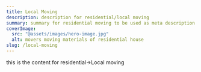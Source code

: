 ```yaml
---
title: Local Moving
description: description for residential/local moving
summary: summary for residential moving to be used as meta description
coverImage:
  src: "@assets/images/hero-image.jpg"
  alt: movers moving materials of residential house
slug: /local-moving
---
```


this is the content for residential->Local moving
